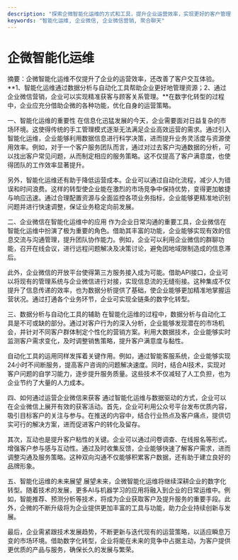 ```yaml
---
description: "探索企微智能化运维的方式和工具，提升企业运营效率，实现更好的客户管理。"
keywords: "智能化运维, 企业微信, 企业微信营销, 聚合聊天"
---
```

# 企微智能化运维

摘要：企微智能化运维不仅提升了企业的运营效率，还改善了客户交互体验。**1、智能化运维通过数据分析与自动化工具帮助企业更好地管理资源；2、通过企业微信营销，企业可以实现精准获客与顾客关系管理。**在数字化转型的过程中，企业应充分借助企微的各种功能，优化自身的运营策略。

一、智能化运维的重要性 
在信息化迅猛发展的今天，企业需要面对日益复杂的市场环境。这使得传统的手工管理模式逐渐无法满足企业高效运营的需求。通过引入智能化运维，企业能够利用数据信息进行科学决策，进而提升业务灵活度与资源使用效率。例如，对于一个客户服务团队而言，通过对过去客户沟通数据的分析，可以找出客户常见问题，从而制定相应的服务策略。这不仅提高了客户满意度，也使得团队的工作效率显著提升。

另外，智能化运维还有助于降低运营成本。企业可以通过自动化流程，减少人为错误和时间浪费。这样的转型使企业能在激烈的市场竞争中保持优势，变得更加敏捷与响应迅速。通过合理配置资源与全面监控各项业务指标，企业能够更精准地识别问题并进行快速调整，保证业务稳定向前发展。

二、企业微信在智能化运维中的应用
作为企业日常沟通的重要工具，企业微信在智能化运维中扮演了极为重要的角色。借助其丰富的功能，企业能够实现有效的信息交流与沟通管理，提升团队协作能力。例如，企业可以利用企业微信的群聊功能，召开在线会议，进行远程问题解决及决策讨论，避免因地域限制造成的信息滞后。

此外，企业微信的开放平台使得第三方服务接入成为可能。借助API接口，企业可以将现有的管理系统与企业微信进行对接，实现信息流的无缝衔接。这种集成不仅提升了信息传递的效率，也为数据分析提供了基础，使企业能够更加精准地掌握运营状况。通过打通各个业务环节，企业可实现全链条的数字化转型。

三、数据分析与自动化工具的辅助
在智能化运维的过程中，数据分析与自动化工具是不可或缺的部分。通过对客户行为的深入分析，企业能够发现潜在的市场机会，并针对不同客户群体制定个性化的营销方案。利用大数据技术，企业能够实时监测客户需求变化，及时调整销售策略，提升客户满意度与黏性。

自动化工具的运用同样发挥着关键作用。例如，通过智能客服系统，企业能够实现24小时不间断服务，提高客户咨询的问题解决速度。同时，结合AI技术，实现对客户问题的自学习能力，逐步提升服务质量。这些技术不仅减轻了人工负担，也为企业节约了大量的人力成本。

四、如何通过运营企业微信来获客
通过智能化运维与数据驱动的方式，企业可以在企业微信上展开有效的获客活动。首先，企业可利用公众号平台发布优质内容，吸引目标客户的关注与参与。在推送的内容中，结合行业热点及客户痛点，提供切实可行的解决方案，进而促进客户的转化及留存。

其次，互动也是提升客户粘性的关键。企业可以通过问卷调查、在线报名等形式，增强客户参与感与互动性。通过及时收集反馈，企业能够快速了解客户需求，进而调整沟通及服务策略。这种双向沟通不仅能够积累客户数据，还有助于建立良好的品牌形象。

五、智能化运维的未来展望
展望未来，企微智能化运维将继续深耕企业的数字化转型。随着技术的发展，更多AI与机器学习的应用将融入到企业的日常运维中。例如，智能推荐、预测分析等技术，将成为企业获取客户及提升服务的重要手段。此外，企微的不断升级将为企业提供更加丰富的工具与功能，助力企业持续创新与发展。

最后，企业需紧跟技术发展趋势，不断更新与迭代现有的运营策略，以适应瞬息万变的市场环境。借助数字化转型，企业将能在未来的竞争中占据主动，为客户提供更优质的产品与服务，确保长久的发展与繁荣。
